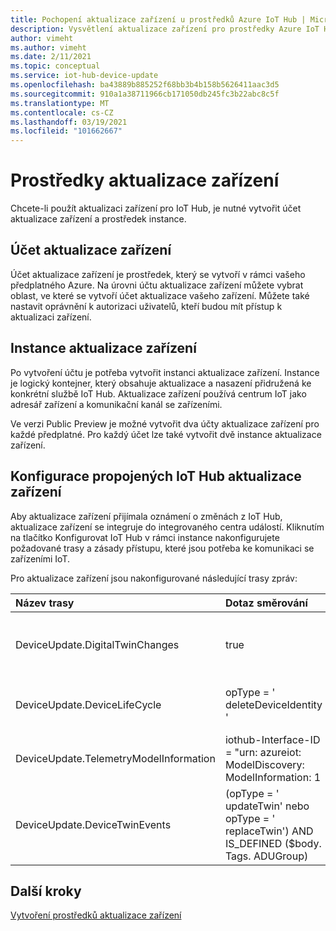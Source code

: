```yaml
---
title: Pochopení aktualizace zařízení u prostředků Azure IoT Hub | Microsoft Docs
description: Vysvětlení aktualizace zařízení pro prostředky Azure IoT Hub
author: vimeht
ms.author: vimeht
ms.date: 2/11/2021
ms.topic: conceptual
ms.service: iot-hub-device-update
ms.openlocfilehash: ba43889b885252f68bb3b4b158b5626411aac3d5
ms.sourcegitcommit: 910a1a38711966cb171050db245fc3b22abc8c5f
ms.translationtype: MT
ms.contentlocale: cs-CZ
ms.lasthandoff: 03/19/2021
ms.locfileid: "101662667"
---
```

# <a name="device-update-resources"></a>Prostředky aktualizace zařízení

Chcete-li použít aktualizaci zařízení pro IoT Hub, je nutné vytvořit účet aktualizace zařízení a prostředek instance. 

## <a name="device-update-account"></a>Účet aktualizace zařízení

Účet aktualizace zařízení je prostředek, který se vytvoří v rámci vašeho předplatného Azure. Na úrovni účtu aktualizace zařízení můžete vybrat oblast, ve které se vytvoří účet aktualizace vašeho zařízení. Můžete také nastavit oprávnění k autorizaci uživatelů, kteří budou mít přístup k aktualizaci zařízení.


## <a name="device-update-instance"></a>Instance aktualizace zařízení
Po vytvoření účtu je potřeba vytvořit instanci aktualizace zařízení. Instance je logický kontejner, který obsahuje aktualizace a nasazení přidružená ke konkrétní službě IoT Hub. Aktualizace zařízení používá centrum IoT jako adresář zařízení a komunikační kanál se zařízeními. 

Ve verzi Public Preview je možné vytvořit dva účty aktualizace zařízení pro každé předplatné. Pro každý účet lze také vytvořit dvě instance aktualizace zařízení.

## <a name="configuring-device-update-linked-iot-hub"></a>Konfigurace propojených IoT Hub aktualizace zařízení 

Aby aktualizace zařízení přijímala oznámení o změnách z IoT Hub, aktualizace zařízení se integruje do integrovaného centra událostí. Kliknutím na tlačítko Konfigurovat IoT Hub v rámci instance nakonfigurujete požadované trasy a zásady přístupu, které jsou potřeba ke komunikaci se zařízeními IoT. 

Pro aktualizace zařízení jsou nakonfigurované následující trasy zpráv:

|   Název trasy    | Dotaz směrování  | Description  |
| :--------- | :---- |:---- |
|  DeviceUpdate.DigitalTwinChanges | true |Naslouchá událostem digitálního nevlákenných změn.  |
|  DeviceUpdate.DeviceLifeCycle | opType = ' deleteDeviceIdentity '  | Naslouchá u zařízení, která byla odstraněna. |
|  DeviceUpdate.TelemetryModelInformation | iothub-Interface-ID = "urn: azureiot: ModelDiscovery: ModelInformation: 1 | Naslouchá pro nové typy zařízení. |
|  DeviceUpdate.DeviceTwinEvents| (opType = ' updateTwin' nebo opType = ' replaceTwin') AND IS_DEFINED ($body. Tags. ADUGroup) | Čeká na nové skupiny aktualizací zařízení. |

## <a name="next-steps"></a>Další kroky

[Vytvoření prostředků aktualizace zařízení](./create-device-update-account.md)
